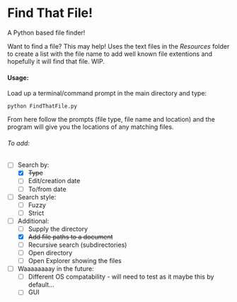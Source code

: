 # Find That File!
 A Python based file finder!

 Want to find a file? This may help! Uses the text files in the _Resources_ folder to create a list with the file name to add well known file extentions and hopefully it will find that file. WIP.


 #### Usage:
 Load up a terminal/command prompt in the main directory and type:

 ```python FindThatFile.py```

From here follow the prompts (file type, file name and location) and the program will give you the locations of any matching files.



###### To add:
- [ ] Search by:
  - [x] ~~Type~~
  - [ ] Edit/creation date
  - [ ] To/from date
- [ ] Search style:
    - [ ] Fuzzy
    - [ ] Strict
- [ ] Additional:
  - [ ] Supply the directory
  - [x] ~~Add file paths to a document~~
  - [ ] Recursive search (subdirectories)
  - [ ] Open directory
  - [ ] Open Explorer showing the files
- [ ] Waaaaaaaay in the future:
  - [ ] Different OS compatability - will need to test as it maybe this by default...
  - [ ] GUI
